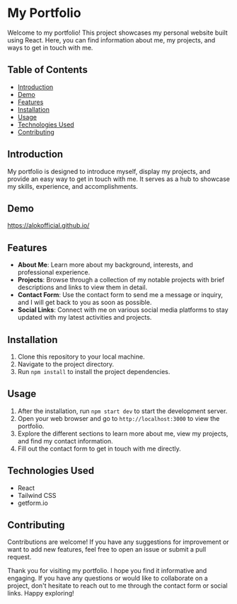 # My Portfolio

Welcome to my portfolio! This project showcases my personal website built using React. Here, you can find information about me, my projects, and ways to get in touch with me.

## Table of Contents
- [Introduction](#introduction)
- [Demo](#demo)
- [Features](#features)
- [Installation](#installation)
- [Usage](#usage)
- [Technologies Used](#technologies-used)
- [Contributing](#contributing)


## Introduction
My portfolio is designed to introduce myself, display my projects, and provide an easy way to get in touch with me. It serves as a hub to showcase my skills, experience, and accomplishments.

## Demo
https://alokofficial.github.io/

## Features
- **About Me**: Learn more about my background, interests, and professional experience.
- **Projects**: Browse through a collection of my notable projects with brief descriptions and links to view them in detail.
- **Contact Form**: Use the contact form to send me a message or inquiry, and I will get back to you as soon as possible.
- **Social Links**: Connect with me on various social media platforms to stay updated with my latest activities and projects.

## Installation
1. Clone this repository to your local machine.
2. Navigate to the project directory.
3. Run `npm install` to install the project dependencies.

## Usage
1. After the installation, run `npm start dev` to start the development server.
2. Open your web browser and go to `http://localhost:3000` to view the portfolio.
3. Explore the different sections to learn more about me, view my projects, and find my contact information.
4. Fill out the contact form to get in touch with me directly.

## Technologies Used
- React
- Tailwind CSS
- getform.io

## Contributing
Contributions are welcome! If you have any suggestions for improvement or want to add new features, feel free to open an issue or submit a pull request.

Thank you for visiting my portfolio. I hope you find it informative and engaging. If you have any questions or would like to collaborate on a project, don't hesitate to reach out to me through the contact form or social links. Happy exploring!
